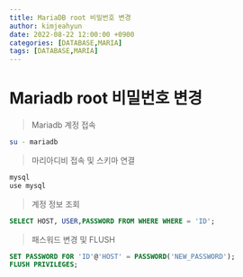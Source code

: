 ```yaml
---
title: MariaDB root 비밀번호 변경
author: kimjeahyun
date: 2022-08-22 12:00:00 +0900
categories: [DATABASE,MARIA]
tags: [DATABASE,MARIA]
---
```


# Mariadb root 비밀번호 변경

>Mariadb 계정 접속 

```sh
su - mariadb
```

>마리아디비 접속 및  스키마 연결

```sh
mysql
use mysql
```

>계정 정보 조회

```sql
SELECT HOST, USER,PASSWORD FROM WHERE WHERE = 'ID';
```

>패스워드 변경 및 FLUSH

```sql
SET PASSWORD FOR 'ID'@'HOST' = PASSWORD('NEW_PASSWORD');
FLUSH PRIVILEGES;
```



